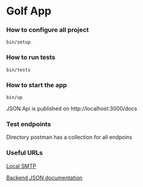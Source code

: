 # Golf App


### How to configure all project

```shell
bin/setup
```

### How to run tests

```shell
bin/tests
```

### How to start the app

```shell
bin/up
```

JSON Api is published on http://localhost:3000/docs

### Test endpoints
Directory postman has a collection for all endpoins

### Useful URLs

[Local SMTP](http://localhost:8025)

[Backend JSON documentation](http://localhost:3000/docs)
